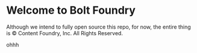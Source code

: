 # Welcome to Bolt Foundry

Although we intend to fully open source this repo, for now, the entire thing is ©️ Content Foundry, Inc. All Rights Reserved.

ohhh
